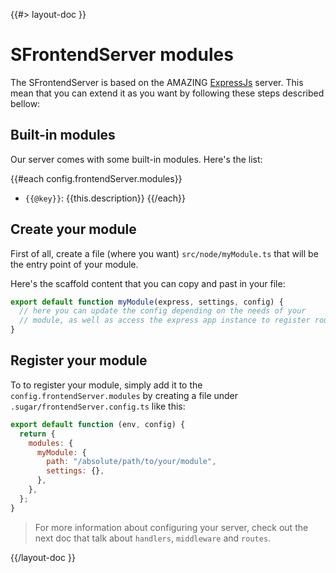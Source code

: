 <!--
/**
 * @name            Modules
 * @namespace       doc.servers
 * @type            Markdown
 * @platform        md
 * @status          stable
 * @menu            Documentation / Servers           /doc/servers/modules
 *
 * @since           2.0.0
 * @author    Olivier Bossel <olivier.bossel@gmail.com> (https://coffeekraken.io)
 */
-->

{{#> layout-doc }}

# SFrontendServer modules

The SFrontendServer is based on the AMAZING [ExpressJs](https://expressjs.com/) server. This mean that you can extend it as you want by following these steps described bellow:

## Built-in modules

Our server comes with some built-in modules. Here's the list:

{{#each config.frontendServer.modules}}

- `{{@key}}`: {{this.description}}
  {{/each}}

## Create your module

First of all, create a file (where you want) `src/node/myModule.ts` that will be the entry point of your module.

Here's the scaffold content that you can copy and past in your file:

```js
export default function myModule(express, settings, config) {
  // here you can update the config depending on the needs of your
  // module, as well as access the express app instance to register routes, etc...
}
```

## Register your module

To to register your module, simply add it to the `config.frontendServer.modules` by creating a file under `.sugar/frontendServer.config.ts` like this:

```js
export default function (env, config) {
  return {
    modules: {
      myModule: {
        path: "/absolute/path/to/your/module",
        settings: {},
      },
    },
  };
}
```

> For more information about configuring your server, check out the next doc that talk about `handlers`, `middleware` and `routes`.

{{/layout-doc }}
